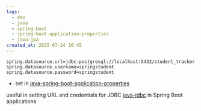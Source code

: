 ```yaml
---
tags:
  - dev
  - java
  - spring-boot
  - spring-boot-application-properties
  - java-jpa
created_at: 2025-07-24 10:45
---
```

```properties
spring.datasource.url=jdbc:postgresql://localhost:5432/student_tracker
spring.datasource.username=springstudent
spring.datasource.password=springstudent
```
- set in [java-spring-boot-application-properties](dev/java/spring/java-spring-boot-application-properties.md)

useful in setting URL and credentials for JDBC [java-jdbc](dev/java/java-jdbc.md) in Spring Boot applications